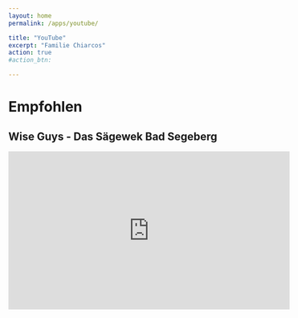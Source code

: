```yaml
---
layout: home
permalink: /apps/youtube/

title: "YouTube"
excerpt: "Familie Chiarcos"
action: true
#action_btn:

---
```

<script>
  alert("YouTube erfolgreich installiert. Die Installation hat 0 Bytes gespeichert.")
</script>

# Empfohlen
## Wise Guys - Das Sägewek Bad Segeberg
<iframe width="560" height="315" src="https://www.youtube.com/embed/jVkN2WNOnuc" title="Wise Guys - Das Sägewek Bad Segeberg" frameborder="0" allow="accelerometer; autoplay; clipboard-write; encrypted-media; gyroscope; picture-in-picture; web-share" referrerpolicy="strict-origin-when-cross-origin" allowfullscreen></iframe>
